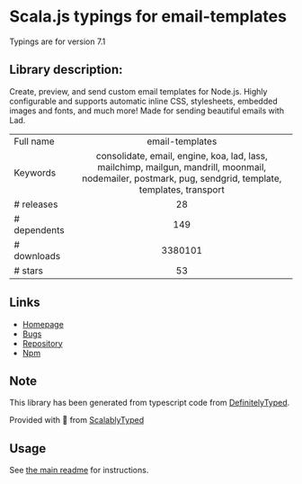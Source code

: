 
# Scala.js typings for email-templates

Typings are for version 7.1

## Library description:
Create, preview, and send custom email templates for Node.js. Highly configurable and supports automatic inline CSS, stylesheets, embedded images and fonts, and much more! Made for sending beautiful emails with Lad.

|                    |                 |
| ------------------ | :-------------: |
| Full name          | email-templates |
| Keywords           | consolidate, email, engine, koa, lad, lass, mailchimp, mailgun, mandrill, moonmail, nodemailer, postmark, pug, sendgrid, template, templates, transport |
| # releases         | 28 |
| # dependents       | 149 |
| # downloads        | 3380101 |
| # stars            | 53 |

## Links
- [Homepage](https://github.com/forwardemail/email-templates)
- [Bugs](https://github.com/forwardemail/email-templates/issues)
- [Repository](https://github.com/forwardemail/email-templates)
- [Npm](https://www.npmjs.com/package/email-templates)
    


## Note
This library has been generated from typescript code from [DefinitelyTyped](https://definitelytyped.org).

Provided with :purple_heart: from [ScalablyTyped](https://github.com/oyvindberg/ScalablyTyped)

## Usage
See [the main readme](../../readme.md) for instructions.



